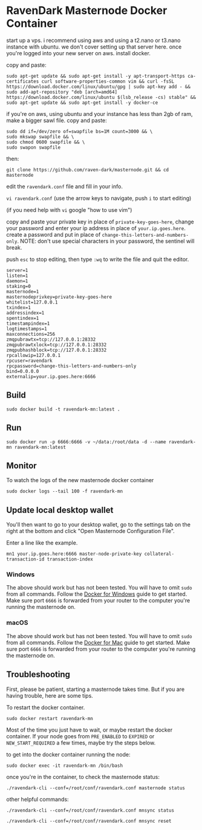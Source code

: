 # RavenDark Masternode Docker Container

start up a vps. i recommend using aws and using a t2.nano or t3.nano instance with ubuntu. we don't cover setting up that server here. once you're logged into your new server on aws. install docker.

copy and paste:

`sudo apt-get update && sudo apt-get install -y apt-transport-https ca-certificates curl software-properties-common vim && curl -fsSL https://download.docker.com/linux/ubuntu/gpg | sudo apt-key add - && sudo add-apt-repository "deb [arch=amd64] https://download.docker.com/linux/ubuntu $(lsb_release -cs) stable" && sudo apt-get update && sudo apt-get install -y docker-ce`

if you're on aws, using ubuntu and your instance has less than 2gb of ram, make a bigger sawl file. copy and paste:

```
sudo dd if=/dev/zero of=swapfile bs=1M count=3000 && \
sudo mkswap swapfile && \
sudo chmod 0600 swapfile && \
sudo swapon swapfile
```

then:

`git clone https://github.com/raven-dark/masternode.git && cd masternode`

edit the `ravendark.conf` file and fill in your info.

`vi ravendark.conf` (use the arrow keys to navigate, push `i` to start editing)

(if you need help with `vi` google "how to use vim")

copy and paste your private key in place of `private-key-goes-here`, change your password and enter your ip address in place of `your.ip.goes.here`. create a password and put in place of `change-this-letters-and-numbers-only`. NOTE: don't use special characters in your password, the sentinel will break.

push `esc` to stop editing, then type `:wq` to write the file and quit the editor.

```
server=1
listen=1
daemon=1
staking=0
masternode=1
masternodeprivkey=private-key-goes-here
whitelist=127.0.0.1
txindex=1
addressindex=1
spentindex=1
timestampindex=1
logtimestamps=1
maxconnections=256
zmqpubrawtx=tcp://127.0.0.1:28332
zmqpubrawtxlock=tcp://127.0.0.1:28332
zmqpubhashblock=tcp://127.0.0.1:28332
rpcallowip=127.0.0.1
rpcuser=ravendark
rpcpassword=change-this-letters-and-numbers-only
bind=0.0.0.0
externalip=your.ip.goes.here:6666
```

## Build

`sudo docker build -t ravendark-mn:latest .`

## Run

`sudo docker run -p 6666:6666 -v ~/data:/root/data -d --name ravendark-mn ravendark-mn:latest`


## Monitor

To watch the logs of the new masternode docker container

`sudo docker logs --tail 100 -f ravendark-mn`


## Update local desktop wallet
You'll then want to go to your desktop wallet, go to the settings tab on the right at the bottom and click "Open Masternode Configuration File".

Enter a line like the example.

`mn1 your.ip.goes.here:6666 master-node-private-key collateral-transaction-id transaction-index`



### Windows

The above should work but has not been tested. You will have to omit `sudo` from all commands. Follow the [Docker for Windows](https://docs.docker.com/docker-for-windows/) guide to get started. Make sure port `6666` is forwarded from your router to the computer you're running the masternode on.

### macOS

The above should work but has not been tested. You will have to omit `sudo` from all commands. Follow the [Docker for Mac](https://docs.docker.com/docker-for-mac/) guide to get started. Make sure port `6666` is forwarded from your router to the computer you're running the masternode on.



## Troubleshooting

First, please be patient, starting a masternode takes time. But if you are having trouble, here are some tips.

To restart the docker container.

`sudo docker restart ravendark-mn`

Most of the time you just have to wait, or maybe restart the docker container. If your node goes from `PRE_ENABLED` to `EXPIRED` or `NEW_START_REQUIRED` a few times, maybe try the steps below.

to get into the docker container running the node:

`sudo docker exec -it ravendark-mn /bin/bash`

once you're in the container, to check the masternode status:

`./ravendark-cli --conf=/root/conf/ravendark.conf masternode status`

other helpful commands:

`./ravendark-cli --conf=/root/conf/ravendark.conf mnsync status`

`./ravendark-cli --conf=/root/conf/ravendark.conf mnsync reset`
